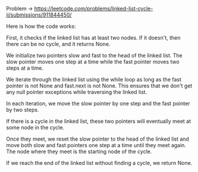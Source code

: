 Problem -> https://leetcode.com/problems/linked-list-cycle-ii/submissions/911844450/


Here is how the code works:

First, it checks if the linked list has at least two nodes. If it doesn't, then there can be no cycle, and it returns None.

We initialize two pointers slow and fast to the head of the linked list. The slow pointer moves one step at a time while the fast pointer moves two steps at a time.

We iterate through the linked list using the while loop as long as the fast pointer is not None and fast.next is not None. This ensures that we don't get any null pointer exceptions while traversing the linked list.

In each iteration, we move the slow pointer by one step and the fast pointer by two steps.

If there is a cycle in the linked list, these two pointers will eventually meet at some node in the cycle.

Once they meet, we reset the slow pointer to the head of the linked list and move both slow and fast pointers one step at a time until they meet again. The node where they meet is the starting node of the cycle.

If we reach the end of the linked list without finding a cycle, we return None.